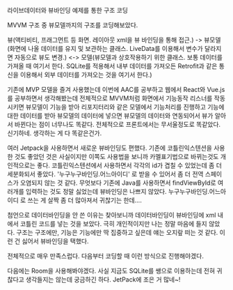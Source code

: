 라이브데이터와 뷰바인딩 예제를 통한 구조 코딩

MVVM 구조 중 뷰모델까지의 구조를 코딩해보았다.

뷰(액티비티, 프래그먼트 등 화면. 레이아웃 xml을 뷰 바인딩을 통해 접근.) -> 뷰모델(화면에 나올 데이터를 유지 및 보관하는 클래스. LiveData를 이용해서 변수가 달라지면 자동으로 뷰도 변경.) <-> 모델(뷰모델과 상호작용하기 위한 클래스. 보통 데이터를 가져올 때 여기서 한다. SQLite를 적용해서 내부 데이터를 가져오든 Retrofit과 같은 통신을 이용해서 외부 데이터를 가져오는 것을 여기서 한다.)

기존에 MVP 모델을 즐겨 사용했는데 이번에 AAC를 공부하고 웹에서 React와 Vue.js를 공부하면서 생각해봤는데 전체적으로 MVVM처럼 화면에서 기능동작 리스너를 작동시키면 뷰모델이 기능을 받아 리포지터리와 같은 모델에서 기능처리를 진행하고 기능에 대한 데이터를 받아 뷰모델의 데이터에 넣으면 뷰모델의 데이터와 연동되어서 뷰가 알아서 바뀐다는 점이 너무나도 똑같다. 전체적으로 프론트에서는 무서울정도로 똑같았다. 신기하네. 생각하는 게 다 똑같은건가.

여러 Jetpack을 사용하면서 새로운 뷰바인딩도 편했다. 기존에 코틀린익스텐션을 사용한 것도 좋았던 것은 사실이지만 이쪽도 사용법을 보니까 카멜표기법으로 바뀌는것도 개인적으로는 좋다. 코틀린익스텐션에서 사용하면서 각각의 id가 겹칠 수 있었는데 좀 더 세분화되서 좋았다. '누구누구바인딩.어느아이디' 로 받을 수 있어서 좀 더 전역 스페이스가 오염되지 않는 것 같다. 무엇보다 기존에 Java를 사용하면서 findViewById로 여러개를 입력하는 것도 정말 싫었는데 뷰바인딩은 나쁘지 않았다. 누구누구바인딩.어느아이디 로 쓰는 게 살짝 좀 더 많아져서 귀찮기는 한데....

첨언으로 데이터바인딩을 안 쓴 이유는 찾아보니까 데이터바인딩이 뷰바인딩에 xml 내에서 코틀린 코드를 넣는 것을 보았다. 극히 개인적이지만 나는 정말 마음에 들지 않았다. 구조는 구조에만, 기능은 기능에만 딱 집중하고 싶은데 얘는 오지랖 떠는 것 같다. 이런 건 싫어서 뷰바인딩을 택했다.

전체적으로 매우 만족스럽다. 다음부터 코딩할 때 이런 방식으로 진행해야겠다.

다음에는 Room을 사용해봐야겠다. 사실 지금도 SQLite를 쌩으로 이용하는데 전혀 귀찮다고 생각들지는 않는데 궁금하긴 하다. JetPack에 조은 거 많네~!
